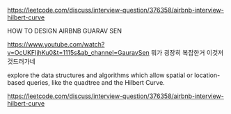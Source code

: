 https://leetcode.com/discuss/interview-question/376358/airbnb-interview-hilbert-curve

HOW TO DESIGN AIRBNB GUARAV SEN

https://www.youtube.com/watch?v=OcUKFIjhKu0&t=1115s&ab_channel=GauravSen
뭐가 굉장히 복잡한거 이것저것드러가네

explore the data structures and algorithms which allow spatial or location-based queries, like the quadtree and the Hilbert Curve.

https://leetcode.com/discuss/interview-question/376358/airbnb-interview-hilbert-curve
